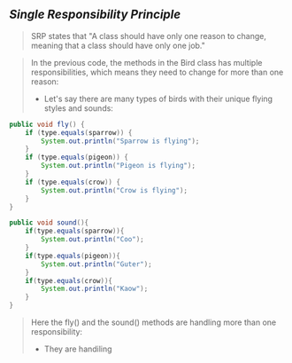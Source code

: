 *Single Responsibility Principle*
-
> SRP states that "A class should have only one reason to change, meaning that a class should have only one job."

> In the previous code, the methods in the Bird class has multiple responsibilities, which means they need to change for more than one reason:
>  - Let's say there are many types of birds with their unique flying styles and sounds:
```Java
public void fly() {
    if (type.equals(sparrow)) {
        System.out.println("Sparrow is flying");
    }
    if (type.equals(pigeon)) {
        System.out.println("Pigeon is flying");
    }
    if (type.equals(crow)) {
        System.out.println("Crow is flying");
    }
}

public void sound(){
    if(type.equals(sparrow)){
        System.out.println("Coo");
    }
    if(type.equals(pigeon)){
        System.out.println("Guter");
    }
    if(type.equals(crow)){
        System.out.println("Kaow");
    }
}
```
> Here the fly() and the sound() methods are handling more than one responsibility:
> - They are handiling 